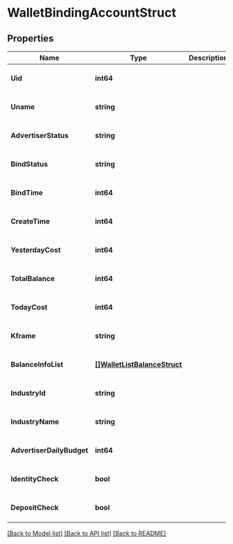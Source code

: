 # WalletBindingAccountStruct

## Properties
Name | Type | Description | Notes
------------ | ------------- | ------------- | -------------
**Uid** | **int64** |  | [optional] [default to null]
**Uname** | **string** |  | [optional] [default to null]
**AdvertiserStatus** | **string** |  | [optional] [default to null]
**BindStatus** | **string** |  | [optional] [default to null]
**BindTime** | **int64** |  | [optional] [default to null]
**CreateTime** | **int64** |  | [optional] [default to null]
**YesterdayCost** | **int64** |  | [optional] [default to null]
**TotalBalance** | **int64** |  | [optional] [default to null]
**TodayCost** | **int64** |  | [optional] [default to null]
**Kframe** | **string** |  | [optional] [default to null]
**BalanceInfoList** | [**[]WalletListBalanceStruct**](wallet_list_balance_struct.md) |  | [optional] [default to null]
**IndustryId** | **string** |  | [optional] [default to null]
**IndustryName** | **string** |  | [optional] [default to null]
**AdvertiserDailyBudget** | **int64** |  | [optional] [default to null]
**IdentityCheck** | **bool** |  | [optional] [default to null]
**DepositCheck** | **bool** |  | [optional] [default to null]

[[Back to Model list]](../README.md#documentation-for-models) [[Back to API list]](../README.md#documentation-for-api-endpoints) [[Back to README]](../README.md)


